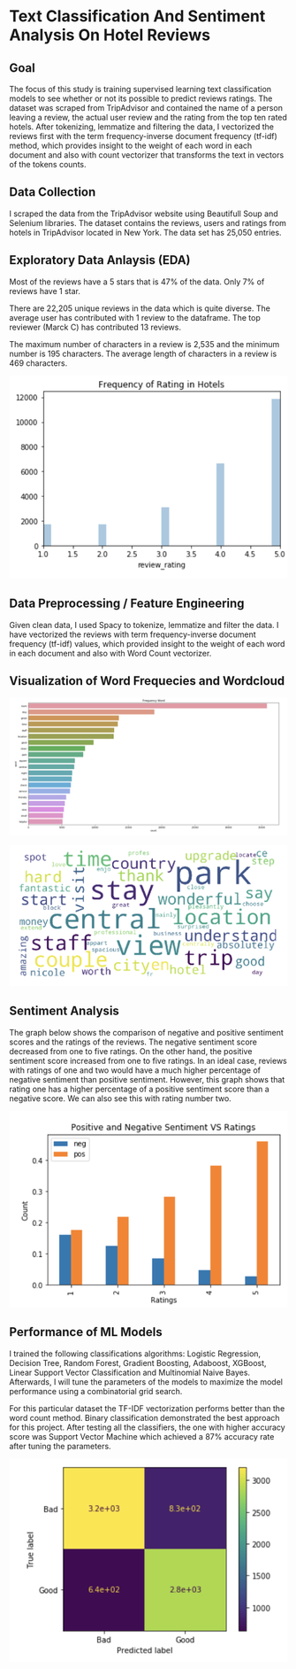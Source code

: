 # Text Classification And Sentiment Analysis On Hotel Reviews

## Goal
The focus of this study is training supervised learning text classification models to see whether or not its possible to predict reviews ratings. The dataset was scraped from TripAdvisor and contained the name of a person leaving a review, the actual user review and the rating from the top ten rated hotels. After tokenizing, lemmatize and filtering the data, I vectorized the reviews first with the term frequency-inverse document frequency (tf-idf) method, which provides insight to the weight of each word in each document and also with count vectorizer that transforms the text in vectors of the tokens counts. 

## Data Collection
I scraped the data from the TripAdvisor website using Beautifull Soup and Selenium libraries. The dataset contains the reviews, users and ratings from hotels in TripAdvisor located in New York. The data set has 25,050 entries.


## Exploratory Data Anlaysis (EDA) 

Most of the reviews have a 5 stars that is 47% of the data. Only 7% of reviews have 1 star. 

There are 22,205 unique reviews in the data which is quite diverse. The average user has contributed with 1 review to the dataframe. The top reviewer (Marck C) has contributed 13 reviews.

The maximum number of characters in a review is 2,535 and the minimum number is 195 characters. The average length of characters in a review is 469 characters.

![](Images/review_frequency.png)

## Data Preprocessing / Feature Engineering

Given clean data, I used Spacy to tokenize, lemmatize and filter the data. I have vectorized the reviews with term frequency-inverse document frequency (tf-idf) values, which provided insight to the weight of each word in each document and also with Word Count vectorizer.

## Visualization of Word Frequecies and Wordcloud

![](Images/frequency_count.png)

![](Images/Wordcloud.png)

## Sentiment Analysis

The graph below shows the comparison of negative and positive sentiment scores and the ratings of the reviews. The negative sentiment score decreased from one to five ratings. On the other hand, the positive sentiment score increased from one to five ratings. In an ideal case, reviews with ratings of one and two would have a much higher percentage of negative sentiment than positive sentiment. However, this graph shows that rating one has a higher percentage of a positive sentiment score than a negative score. We can also see this with rating number two.

![](Images/sentiment.png)

## Performance of ML Models
I trained the following classifications algorithms: Logistic Regression, Decision Tree, Random Forest, Gradient Boosting, Adaboost, XGBoost, Linear Support Vector Classification and Multinomial Naive Bayes. Afterwards, I will tune the parameters of the models to maximize the model performance using a combinatorial grid search. 

For this particular dataset the TF-IDF vectorization performs better than the word count method. Binary classification demonstrated the best approach for this project. After testing all the classifiers, the one with higher accuracy score was Support Vector Machine which achieved a 87% accuracy rate after tuning the parameters. 

![](Images/svm.png)



